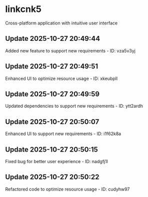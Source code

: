 # linkcnk5
Cross-platform application with intuitive user interface

## Update 2025-10-27 20:49:44
Added new feature to support new requirements - ID: vza5v3yj


## Update 2025-10-27 20:49:51
Enhanced UI to optimize resource usage - ID: xkeubpll


## Update 2025-10-27 20:49:59
Updated dependencies to support new requirements - ID: ytt2ardh


## Update 2025-10-27 20:50:07
Enhanced UI to support new requirements - ID: i1f62k8a


## Update 2025-10-27 20:50:15
Fixed bug for better user experience - ID: nadgfj1l


## Update 2025-10-27 20:50:22
Refactored code to optimize resource usage - ID: cudyhw97

